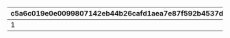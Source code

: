 |c5a6c019e0e0099807142eb44b26cafd1aea7e87f592b4537da41364217dfc24|3d860670b5639588ec3b026dab1ba4e938ee16d1197a58f27e0d4db4fbebc9f6|c5aa24b46f06c2e955b3c024667ac877f96a13085917ef3f2f683e61333864b0|7863d88ad9333cb64c10d98f1e4741e3b0cc6e1d53cff762101da930127ca5e6|
| --- | --- | --- | --- |
|1||10000||